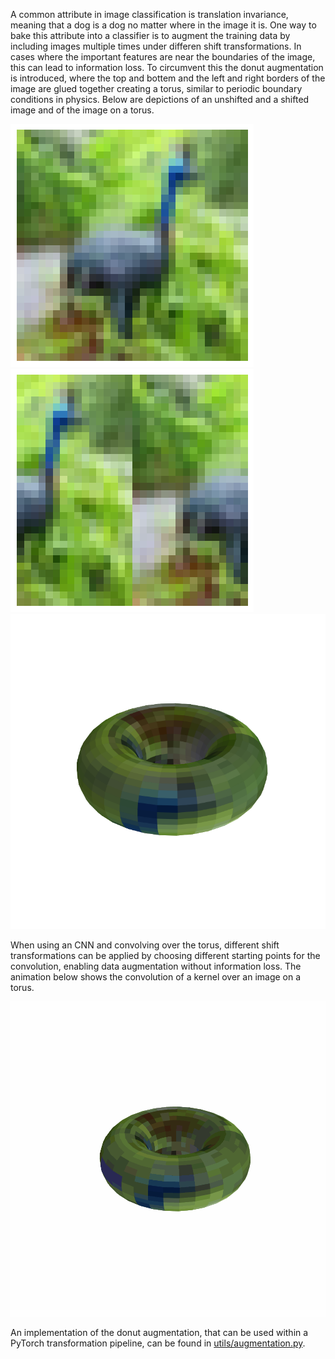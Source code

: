 A common attribute in image classification is translation invariance, meaning that a dog is a dog no matter where in the image it is. One way to bake this attribute into a classifier is to augment the training data by including images multiple times under differen shift transformations. In cases where the important features are near the boundaries of the image, this can lead to information loss. To circumvent this the donut augmentation is introduced, where the top and bottem and the left and right borders of the image are glued together creating a torus, similar to periodic boundary conditions in physics. 
Below are depictions of an unshifted and a shifted image and of the image on a torus.

![unshifted](images/unshifted.png) ![shifted](images/shifted.png)
![donut](images/donut.png)

When using an CNN and convolving over the torus, different shift transformations can be applied by choosing different starting points for the convolution, enabling data augmentation without information loss.
The animation below shows the convolution of a kernel over an image on a torus. 

![convolution](images/convolution.gif)

An implementation of the donut augmentation, that can be used within a PyTorch transformation pipeline, can be found in [utils/augmentation.py](utils/augmentation.py).